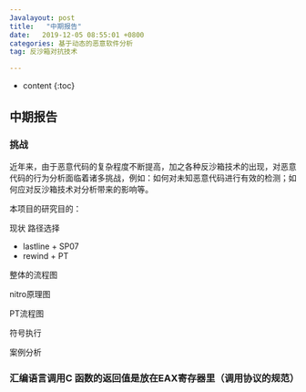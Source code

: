 ```yaml
---
Javalayout: post
title:   "中期报告"
date:   2019-12-05 08:55:01 +0800
categories: 基于动态的恶意软件分析
tag: 反沙箱对抗技术

---
```


* content
{:toc}






## 中期报告

### 挑战

近年来，由于恶意代码的复杂程度不断提高，加之各种反沙箱技术的出现，对恶意代码的行为分析面临着诸多挑战，例如：如何对未知恶意代码进行有效的检测；如何应对反沙箱技术对分析带来的影响等。

本项目的研究目的：

现状 路径选择

* lastline + SP07
* rewind + PT

整体的流程图

nitro原理图

PT流程图

符号执行

案例分析



### 汇编语言调用C 函数的返回值是放在EAX寄存器里（调用协议的规范）